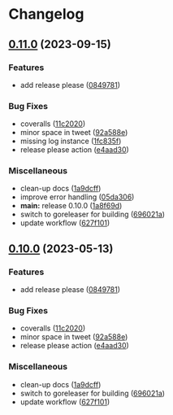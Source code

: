 # Changelog

## [0.11.0](https://github.com/Shubhcoder/larry/compare/v0.10.0...v0.11.0) (2023-09-15)


### Features

* add release please ([0849781](https://github.com/Shubhcoder/larry/commit/0849781b7a92f687c305face6d95537961076df5))


### Bug Fixes

* coveralls ([11c2020](https://github.com/Shubhcoder/larry/commit/11c20200f4bb506b19e0b743a3682d348209c7b7))
* minor space in tweet ([92a588e](https://github.com/Shubhcoder/larry/commit/92a588e9847c14cde50f186f2ced6dd7781ccb12))
* missing log instance ([1fc835f](https://github.com/Shubhcoder/larry/commit/1fc835fa912fb60431365e6f0d92f2a07cc150e6))
* release please action ([e4aad30](https://github.com/Shubhcoder/larry/commit/e4aad30f0e035f6e60e673d38d046f3e88e3e1d9))


### Miscellaneous

* clean-up docs ([1a9dcff](https://github.com/Shubhcoder/larry/commit/1a9dcff3b68a44fbb9b817bce5786ad2024f11e8))
* improve error handling ([05da306](https://github.com/Shubhcoder/larry/commit/05da30657fce846660096807f3e7abe03f99dbeb))
* **main:** release 0.10.0 ([1a8f69d](https://github.com/Shubhcoder/larry/commit/1a8f69da79fa465b7fbad2a86a6420d6a39cf2e2))
* switch to goreleaser for building ([696021a](https://github.com/Shubhcoder/larry/commit/696021a4774380f1ce43d3abfeb02ff1bbed023c))
* update workflow ([627f101](https://github.com/Shubhcoder/larry/commit/627f101827530df992cf44fd3b5486d42010f339))

## [0.10.0](https://github.com/ezeoleaf/larry/compare/0.9.0...v0.10.0) (2023-05-13)


### Features

* add release please ([0849781](https://github.com/ezeoleaf/larry/commit/0849781b7a92f687c305face6d95537961076df5))


### Bug Fixes

* coveralls ([11c2020](https://github.com/ezeoleaf/larry/commit/11c20200f4bb506b19e0b743a3682d348209c7b7))
* minor space in tweet ([92a588e](https://github.com/ezeoleaf/larry/commit/92a588e9847c14cde50f186f2ced6dd7781ccb12))
* release please action ([e4aad30](https://github.com/ezeoleaf/larry/commit/e4aad30f0e035f6e60e673d38d046f3e88e3e1d9))


### Miscellaneous

* clean-up docs ([1a9dcff](https://github.com/ezeoleaf/larry/commit/1a9dcff3b68a44fbb9b817bce5786ad2024f11e8))
* switch to goreleaser for building ([696021a](https://github.com/ezeoleaf/larry/commit/696021a4774380f1ce43d3abfeb02ff1bbed023c))
* update workflow ([627f101](https://github.com/ezeoleaf/larry/commit/627f101827530df992cf44fd3b5486d42010f339))
